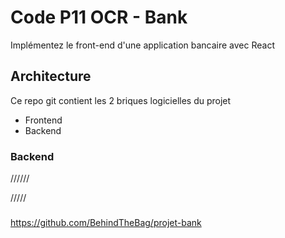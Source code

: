 # Code P11 OCR - Bank

Implémentez le front-end d'une application bancaire avec React


## Architecture
Ce repo git contient les 2 briques logicielles du projet 
- Frontend
- Backend

### Backend

//////

/////


### 


https://github.com/BehindTheBag/projet-bank